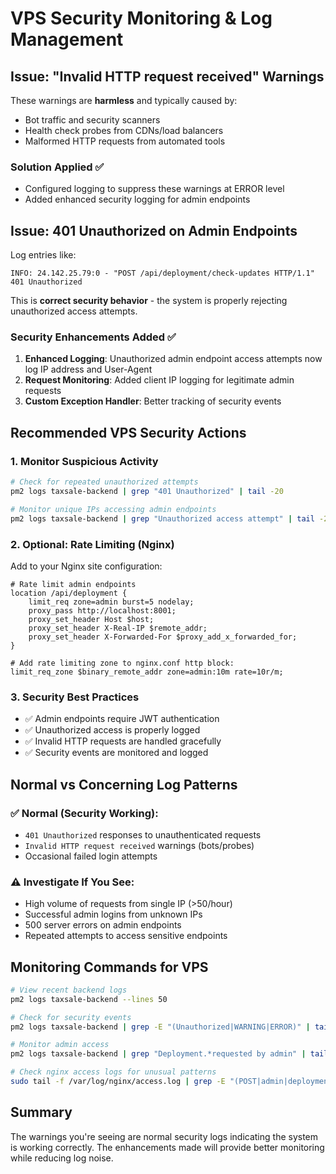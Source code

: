 # VPS Security Monitoring & Log Management

## Issue: "Invalid HTTP request received" Warnings

These warnings are **harmless** and typically caused by:
- Bot traffic and security scanners
- Health check probes from CDNs/load balancers  
- Malformed HTTP requests from automated tools

### Solution Applied ✅
- Configured logging to suppress these warnings at ERROR level
- Added enhanced security logging for admin endpoints

## Issue: 401 Unauthorized on Admin Endpoints

Log entries like:
```
INFO: 24.142.25.79:0 - "POST /api/deployment/check-updates HTTP/1.1" 401 Unauthorized
```

This is **correct security behavior** - the system is properly rejecting unauthorized access attempts.

### Security Enhancements Added ✅
1. **Enhanced Logging**: Unauthorized admin endpoint access attempts now log IP address and User-Agent
2. **Request Monitoring**: Added client IP logging for legitimate admin requests
3. **Custom Exception Handler**: Better tracking of security events

## Recommended VPS Security Actions

### 1. Monitor Suspicious Activity
```bash
# Check for repeated unauthorized attempts
pm2 logs taxsale-backend | grep "401 Unauthorized" | tail -20

# Monitor unique IPs accessing admin endpoints
pm2 logs taxsale-backend | grep "Unauthorized access attempt" | tail -20
```

### 2. Optional: Rate Limiting (Nginx)
Add to your Nginx site configuration:
```nginx
# Rate limit admin endpoints
location /api/deployment {
    limit_req zone=admin burst=5 nodelay;
    proxy_pass http://localhost:8001;
    proxy_set_header Host $host;
    proxy_set_header X-Real-IP $remote_addr;
    proxy_set_header X-Forwarded-For $proxy_add_x_forwarded_for;
}

# Add rate limiting zone to nginx.conf http block:
limit_req_zone $binary_remote_addr zone=admin:10m rate=10r/m;
```

### 3. Security Best Practices
- ✅ Admin endpoints require JWT authentication
- ✅ Unauthorized access is properly logged
- ✅ Invalid HTTP requests are handled gracefully
- ✅ Security events are monitored and logged

## Normal vs Concerning Log Patterns

### ✅ Normal (Security Working):
- `401 Unauthorized` responses to unauthenticated requests
- `Invalid HTTP request received` warnings (bots/probes)
- Occasional failed login attempts

### ⚠️ Investigate If You See:
- High volume of requests from single IP (>50/hour)
- Successful admin logins from unknown IPs
- 500 server errors on admin endpoints
- Repeated attempts to access sensitive endpoints

## Monitoring Commands for VPS

```bash
# View recent backend logs
pm2 logs taxsale-backend --lines 50

# Check for security events
pm2 logs taxsale-backend | grep -E "(Unauthorized|WARNING|ERROR)" | tail -20

# Monitor admin access
pm2 logs taxsale-backend | grep "Deployment.*requested by admin" | tail -10

# Check nginx access logs for unusual patterns
sudo tail -f /var/log/nginx/access.log | grep -E "(POST|admin|deployment)"
```

## Summary
The warnings you're seeing are normal security logs indicating the system is working correctly. The enhancements made will provide better monitoring while reducing log noise.